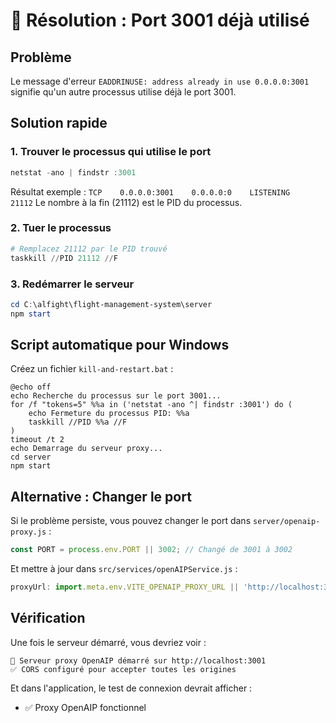 # 🔧 Résolution : Port 3001 déjà utilisé

## Problème
Le message d'erreur `EADDRINUSE: address already in use 0.0.0.0:3001` signifie qu'un autre processus utilise déjà le port 3001.

## Solution rapide

### 1. Trouver le processus qui utilise le port
```powershell
netstat -ano | findstr :3001
```
Résultat exemple : `TCP    0.0.0.0:3001    0.0.0.0:0    LISTENING    21112`
Le nombre à la fin (21112) est le PID du processus.

### 2. Tuer le processus
```powershell
# Remplacez 21112 par le PID trouvé
taskkill //PID 21112 //F
```

### 3. Redémarrer le serveur
```powershell
cd C:\alfight\flight-management-system\server
npm start
```

## Script automatique pour Windows

Créez un fichier `kill-and-restart.bat` :
```batch
@echo off
echo Recherche du processus sur le port 3001...
for /f "tokens=5" %%a in ('netstat -ano ^| findstr :3001') do (
    echo Fermeture du processus PID: %%a
    taskkill //PID %%a //F
)
timeout /t 2
echo Demarrage du serveur proxy...
cd server
npm start
```

## Alternative : Changer le port

Si le problème persiste, vous pouvez changer le port dans `server/openaip-proxy.js` :
```javascript
const PORT = process.env.PORT || 3002; // Changé de 3001 à 3002
```

Et mettre à jour dans `src/services/openAIPService.js` :
```javascript
proxyUrl: import.meta.env.VITE_OPENAIP_PROXY_URL || 'http://localhost:3002/api/openaip',
```

## Vérification

Une fois le serveur démarré, vous devriez voir :
```
🚀 Serveur proxy OpenAIP démarré sur http://localhost:3001
✅ CORS configuré pour accepter toutes les origines
```

Et dans l'application, le test de connexion devrait afficher :
- ✅ Proxy OpenAIP fonctionnel